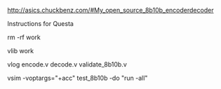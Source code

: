 http://asics.chuckbenz.com/#My_open_source_8b10b_encoderdecoder

Instructions for Questa

rm -rf work

vlib work

vlog encode.v decode.v validate_8b10b.v

vsim -voptargs="+acc" test_8b10b -do "run -all"
